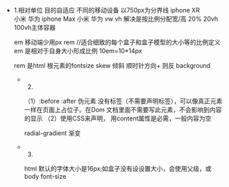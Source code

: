 - 1.相对单位 目的自适应 不同的移动设备
    以750px为分界线
    iphone XR  
    小米 华为
    iphone Max
    小米 华为
    vw vh 解决是按比例分配宽/高 20% 20vh 100vh主体容器

    em 移动端少用px rem   //适合细致的每个盒子和盒子模型的大小等的比例定义
    em 是相对于自身大小形成比例  10em=10*14px

    rem 是html 根元素的fontsize
    skew 倾斜 顺时针方向+  则反
    background 

    - 2.
        （1）:before :after 伪元素 没有标签（不需要声明标签），可以像真正元素一样在页面上占位子。在Dom 文档里面不需要写此元素，不会影响到内容的显示
        （2）使用CSS来声明， 用content属性是必需，一般内容为空

        radial-gradient 渐变
     - 3.
         html 默认的字体大小是16px;如盒子没有设设置大小，会使用父级，或body font-size